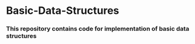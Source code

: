 # Basic-Data-Structures

### This repository contains code for implementation of basic data structures
